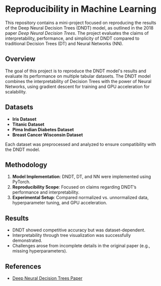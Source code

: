 # Reproducibility in Machine Learning

This repository contains a mini-project focused on reproducing the results of the Deep Neural Decision Trees (DNDT) model, as outlined in the 2018 paper *Deep Neural Decision Trees*. The project evaluates the claims of interpretability, performance, and simplicity of DNDT compared to traditional Decision Trees (DT) and Neural Networks (NN).


## Overview
The goal of this project is to reproduce the DNDT model's results and evaluate its performance on multiple tabular datasets. The DNDT model combines the interpretability of Decision Trees with the power of Neural Networks, using gradient descent for training and GPU acceleration for scalability.


## Datasets
- **Iris Dataset**
- **Titanic Dataset**
- **Pima Indian Diabetes Dataset**
- **Breast Cancer Wisconsin Dataset**

Each dataset was preprocessed and analyzed to ensure compatibility with the DNDT model.

## Methodology
1. **Model Implementation**: DNDT, DT, and NN were implemented using PyTorch.
2. **Reproducibility Scope**: Focused on claims regarding DNDT’s performance and interpretability.
3. **Experimental Setup**: Compared normalized vs. unnormalized data, hyperparameter tuning, and GPU acceleration.



## Results
- DNDT showed competitive accuracy but was dataset-dependent.
- Interpretability through tree visualization was successfully demonstrated.
- Challenges arose from incomplete details in the original paper (e.g., missing hyperparameters).


## References
- [Deep Neural Decision Trees Paper](https://arxiv.org/pdf/1806.06988v1.pdf)
